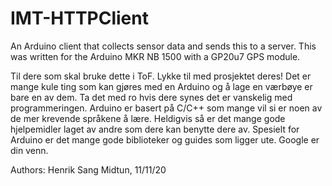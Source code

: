# IMT-HTTPClient
An Arduino client that collects sensor data and sends this to a server.
This was written for the Arduino MKR NB 1500 with a GP20u7 GPS module.

Til dere som skal bruke dette i ToF.
Lykke til med prosjektet deres!
Det er mange kule ting som kan gjøres med en Arduino og å lage en værbøye er bare en av dem.
Ta det med ro hvis dere synes det er vanskelig med programmeringen.
Arduino er basert på C/C++ som mange vil si er noen av de mer krevende språkene å lære.
Heldigvis så er det mange gode hjelpemidler laget av andre som dere kan benytte dere av.
Spesielt for Arduino er det mange gode biblioteker og guides som ligger ute.
Google er din venn.

Authors:
    Henrik Sang Midtun, 11/11/20
